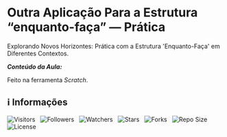 <!-- Título -->
# Outra Aplicação Para a Estrutura “enquanto-faça” — Prática

Explorando Novos Horizontes: Prática com a Estrutura 'Enquanto-Faça' em Diferentes Contextos.

***Conteúdo da Aula:***

Feito na ferramenta *Scratch*.

<!-- Informações -->
## &#8505; Informações

![Visitors](https://api.visitorbadge.io/api/visitors?path=Devsgeeknerd%2Fcla-out-apl-par-est-enq-fac-pra-est-rep-ite-log-par-pro-com-bas&label=Visitantes&labelColor=%23700070&labelStyle=none&countColor=%23000fff&style=plastic&color=%23ffffff "Total de Visitantes")
&nbsp;
![Followers](https://img.shields.io/github/followers/Devsgeeknerd?style=p&label=Seguidores&labelColor=800080&color=000fff "Total de Seguidores")
&nbsp;
![Watchers](https://img.shields.io/github/watchers/Devsgeeknerd/cla-out-apl-par-est-enq-fac-pra-est-rep-ite-log-par-pro-com-bas?style=p&label=Observadores&labelColor=800080&color=000fff "Total de Observadores")
&nbsp;
![Stars](https://img.shields.io/github/stars/Devsgeeknerd/cla-out-apl-par-est-enq-fac-pra-est-rep-ite-log-par-pro-com-bas?style=p&label=Estrelas&labelColor=800080&color=000fff "Total de Estrelas")
&nbsp;
![Forks](https://img.shields.io/github/forks/Devsgeeknerd/cla-out-apl-par-est-enq-fac-pra-est-rep-ite-log-par-pro-com-bas?style=p&label=Bifurcações&labelColor=800080&color=000fff "Total de Bifurcações")
&nbsp;
![Repo Size](https://img.shields.io/github/repo-size/Devsgeeknerd/cla-out-apl-par-est-enq-fac-pra-est-rep-ite-log-par-pro-com-bas?style=p&label=Tamanho&labelColor=800080&color=000fff "Tamanho do Repositório")
&nbsp;
![License](https://img.shields.io/github/license/Devsgeeknerd/cla-out-apl-par-est-enq-fac-pra-est-rep-ite-log-par-pro-com-bas?style=p&label=Licença&labelColor=800080&color=000fff "Licença do Repositório")
